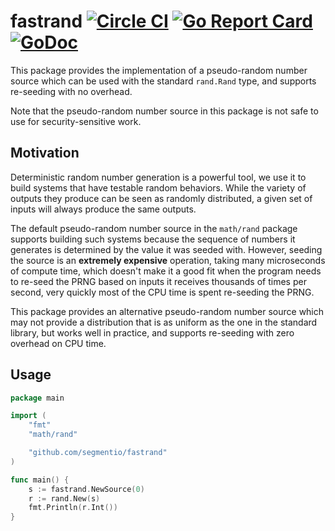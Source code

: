 # fastrand [![Circle CI](https://circleci.com/gh/segmentio/fastrand.svg?style=shield&circle-token=8c82ef91e2078833770b28936dea96fb22246e10)](https://circleci.com/gh/segmentio/fastrand) [![Go Report Card](https://goreportcard.com/badge/github.com/segmentio/fastrand)](https://goreportcard.com/report/github.com/segmentio/fastrand) [![GoDoc](https://godoc.org/github.com/segmentio/fastrand?status.svg)](https://godoc.org/github.com/segmentio/fastrand)

This package provides the implementation of a pseudo-random number source which
can be used with the standard `rand.Rand` type, and supports re-seeding with no
overhead.

Note that the pseudo-random number source in this package is not safe to use for
security-sensitive work.

## Motivation

Deterministic random number generation is a powerful tool, we use it to build
systems that have testable random behaviors. While the variety of outputs they
produce can be seen as randomly distributed, a given set of inputs will always
produce the same outputs.

The default pseudo-random number source in the `math/rand` package supports
building such systems because the sequence of numbers it generates is determined
by the value it was seeded with. However, seeding the source is an **extremely
expensive** operation, taking many microseconds of compute time, which doesn't
make it a good fit when the program needs to re-seed the PRNG based on inputs it
receives thousands of times per second, very quickly most of the CPU time is
spent re-seeding the PRNG.

This package provides an alternative pseudo-random number source which may not
provide a distribution that is as uniform as the one in the standard library,
but works well in practice, and supports re-seeding with zero overhead on CPU
time.

## Usage

```go
package main

import (
    "fmt"
    "math/rand"

    "github.com/segmentio/fastrand"
)

func main() {
    s := fastrand.NewSource(0)
    r := rand.New(s)
    fmt.Println(r.Int())
}
```
